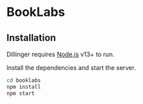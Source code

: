 # BookLabs
## Installation

Dillinger requires [Node.js](https://nodejs.org/) v13+ to run.

Install the dependencies and start the server.

```sh
cd booklabs
npm install
npm start
```